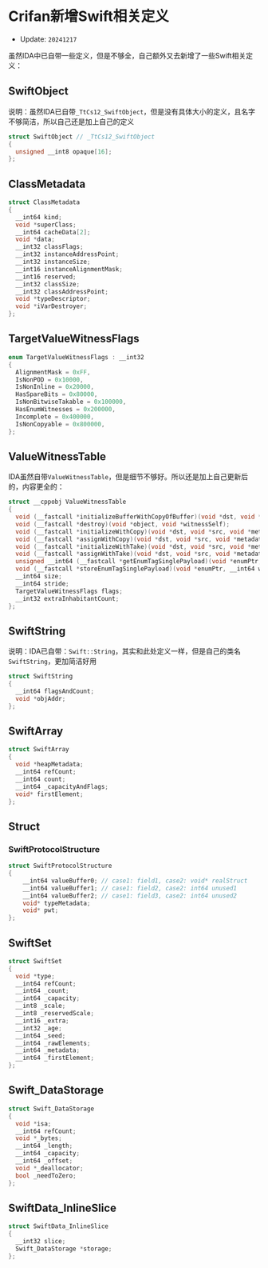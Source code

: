 # Crifan新增Swift相关定义

* Update: `20241217`

虽然IDA中已自带一些定义，但是不够全，自己额外又去新增了一些Swift相关定义：

## SwiftObject

说明：虽然IDA已自带`_TtCs12_SwiftObject`，但是没有具体大小的定义，且名字不够简洁，所以自己还是加上自己的定义

```c
struct SwiftObject // _TtCs12_SwiftObject
{
  unsigned __int8 opaque[16];
};
```

## ClassMetadata

```c
struct ClassMetadata
{
  __int64 kind;
  void *superClass;
  __int64 cacheData[2];
  void *data;
  __int32 classFlags;
  __int32 instanceAddressPoint;
  __int32 instanceSize;
  __int16 instanceAlignmentMask;
  __int16 reserved;
  __int32 classSize;
  __int32 classAddressPoint;
  void *typeDescriptor;
  void *iVarDestroyer;
};
```

## TargetValueWitnessFlags

```c
enum TargetValueWitnessFlags : __int32
{
  AlignmentMask = 0xFF,
  IsNonPOD = 0x10000,
  IsNonInline = 0x20000,
  HasSpareBits = 0x80000,
  IsNonBitwiseTakable = 0x100000,
  HasEnumWitnesses = 0x200000,
  Incomplete = 0x400000,
  IsNonCopyable = 0x800000,
};
```

## ValueWitnessTable

IDA虽然自带`ValueWitnessTable`，但是细节不够好。所以还是加上自己更新后的，内容更全的：

```c
struct __cppobj ValueWitnessTable
{
  void (__fastcall *initializeBufferWithCopyOfBuffer)(void *dst, void *src, void *metadataSelf);
  void (__fastcall *destroy)(void *object, void *witnessSelf);
  void (__fastcall *initializeWithCopy)(void *dst, void *src, void *metadataSelf);
  void (__fastcall *assignWithCopy)(void *dst, void *src, void *metadataSelf);
  void (__fastcall *initializeWithTake)(void *dst, void *src, void *metadataSelf);
  void (__fastcall *assignWithTake)(void *dst, void *src, void *metadataSelf);
  unsigned __int64 (__fastcall *getEnumTagSinglePayload)(void *enumPtr, __int64 emptyCases, void *metadataSelf);
  void (__fastcall *storeEnumTagSinglePayload)(void *enumPtr, __int64 whichCase, void *metadataSelf);
  __int64 size;
  __int64 stride;
  TargetValueWitnessFlags flags;
  __int32 extraInhabitantCount;
};
```

## SwiftString

说明：IDA已自带：`Swift::String`，其实和此处定义一样，但是自己的类名`SwiftString`，更加简洁好用

```c
struct SwiftString
{
  __int64 flagsAndCount;
  void *objAddr;
};
```

## SwiftArray

```c
struct SwiftArray
{
  void *heapMetadata;
  __int64 refCount;
  __int64 count;
  __int64 _capacityAndFlags;
  void* firstElement;
};
```

## Struct

### SwiftProtocolStructure

```c
struct SwiftProtocolStructure
{
    __int64 valueBuffer0; // case1: field1, case2: void* realStruct
    __int64 valueBuffer1; // case1: field2, case2: int64 unused1
    __int64 valueBuffer2; // case1: field3, case2: int64 unused2
    void* typeMetadata;
    void* pwt;
};
```

## SwiftSet

```c
struct SwiftSet
{
  void *type;
  __int64 refCount;
  __int64 _count;
  __int64 _capacity;
  __int8 _scale;
  __int8 _reservedScale;
  __int16 _extra;
  __int32 _age;
  __int64 _seed;
  __int64 _rawElements;
  __int64 _metadata;
  __int64 _firstElement;
};
```

## Swift_DataStorage

```c
struct Swift_DataStorage
{
  void *isa;
  __int64 refCount;
  void *_bytes;
  __int64 _length;
  __int64 _capacity;
  __int64 _offset;
  void *_deallocator;
  bool _needToZero;
};
```

## SwiftData_InlineSlice

```c
struct SwiftData_InlineSlice
{
  __int32 slice;
  Swift_DataStorage *storage;
};
```
